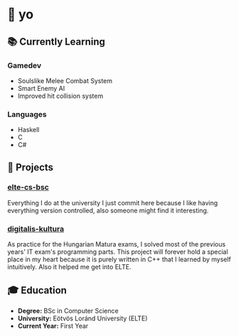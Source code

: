 # 👋 yo

## 📚 Currently Learning
### Gamedev
- Soulslike Melee Combat System
- Smart Enemy AI
- Improved hit collision system

### Languages
- Haskell
- C
- C#

## 🌱 Projects

### [elte-cs-bsc](https://github.com/Lothiard/elte-cs-bsc)
Everything I do at the university I just commit here because I like having everything version controlled, also someone might find it interesting.

### [digitalis-kultura](https://github.com/Lothiard/digitalis-kultura)
As practice for the Hungarian Matura exams, I solved most of the previous years' IT exam's programming parts. This project will forever hold a special place in my heart because it is purely written in C++ that I learned by myself intuitively. Also it helped me get into ELTE.

## 🎓 Education

- **Degree:** BSc in Computer Science
- **University:** Eötvös Loránd University (ELTE)
- **Current Year:** First Year
